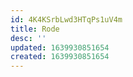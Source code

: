 ```yaml
---
id: 4K4KSrbLwd3HTqPs1uV4m
title: Rode
desc: ''
updated: 1639930851654
created: 1639930851654
---
```



